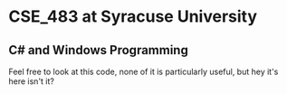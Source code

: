 # CSE_483 at Syracuse University
## C# and Windows Programming

Feel free to look at this code, none of it is particularly useful, but hey it's here isn't it?
